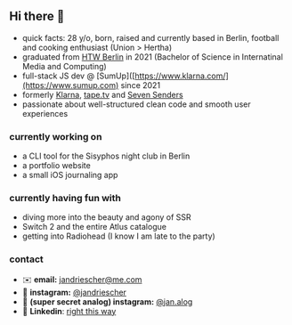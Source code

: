 ## Hi there 👋

- quick facts: 28 y/o, born, raised and currently based in Berlin, football and cooking enthusiast (Union > Hertha) 
- graduated from [HTW Berlin](https://www.htw-berlin.de/en/) in 2021 (Bachelor of Science in Internatinal Media and Computing)
- full-stack JS dev @ [SumUp]([https://www.klarna.com/](https://www.sumup.com) since 2021
- formerly [Klarna](https://www.klarna.com/), [tape.tv](https://de.wikipedia.org/wiki/Tape.tv) and [Seven Senders](https://sevensenders.com/)
- passionate about well-structured clean code and smooth user experiences

### currently working on

- a CLI tool for the Sisyphos night club in Berlin
- a portfolio website
- a small iOS journaling app

### currently having fun with

- diving more into the beauty and agony of SSR
- Switch 2 and the entire Atlus catalogue
- getting into Radiohead (I know I am late to the party)

### contact

- ✉️ **email:** jandriescher@me.com
- 📸 **instagram:** [@jandriescher](https://www.instagram.com/jandriescher/)
- 🌅 **(super secret analog) instagram:** [@jan.alog](https://www.instagram.com/jan.alog/)
- 👔 **Linkedin**: [right this way](https://www.linkedin.com/in/jan-driescher-056649178/)
